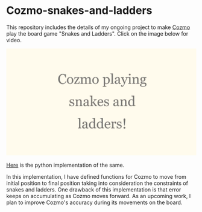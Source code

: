 # Cozmo-snakes-and-ladders

This repository includes the details of my ongoing project to make [Cozmo](https://www.anki.com/en-us/cozmo) play the board game "Snakes and Ladders". Click on the image below for video.

[![video](https://github.com/1siddhi7/Cozmo-snakes-and-ladders/blob/master/video.png)](https://www.youtube.com/watch?v=7b-oNFXcudE&feature=youtu.be)

[Here](https://github.com/1siddhi7/Cozmo-snakes-and-ladders/blob/master/game.py) is the python implementation of the same.

In this implementation, I have defined functions for Cozmo to move from initial position to final position taking into consideration the constraints of snakes and ladders. One drawback of this implementation is that error keeps on accumulating as Cozmo moves forward. As an upcoming work, I plan to improve Cozmo's accuracy during its movements on the board.


